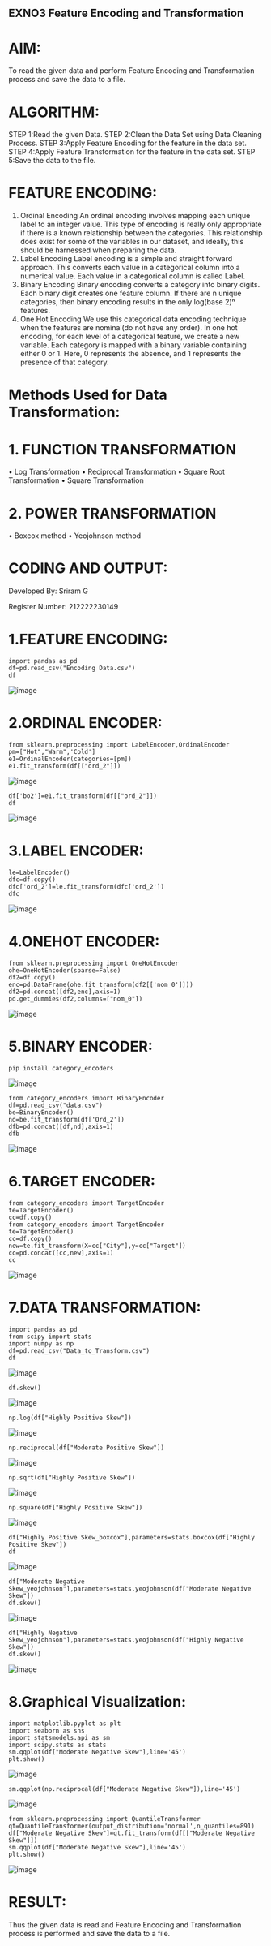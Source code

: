 ## EXNO3 Feature Encoding and Transformation 

# AIM:
To read the given data and perform Feature Encoding and Transformation process and save the data to a file.

# ALGORITHM:
STEP 1:Read the given Data.
STEP 2:Clean the Data Set using Data Cleaning Process.
STEP 3:Apply Feature Encoding for the feature in the data set.
STEP 4:Apply Feature Transformation for the feature in the data set.
STEP 5:Save the data to the file.

# FEATURE ENCODING:
1. Ordinal Encoding
An ordinal encoding involves mapping each unique label to an integer value. This type of encoding is really only appropriate if there is a known relationship between the categories. This relationship does exist for some of the variables in our dataset, and ideally, this should be harnessed when preparing the data.
2. Label Encoding
Label encoding is a simple and straight forward approach. This converts each value in a categorical column into a numerical value. Each value in a categorical column is called Label.
3. Binary Encoding
Binary encoding converts a category into binary digits. Each binary digit creates one feature column. If there are n unique categories, then binary encoding results in the only log(base 2)ⁿ features.
4. One Hot Encoding
We use this categorical data encoding technique when the features are nominal(do not have any order). In one hot encoding, for each level of a categorical feature, we create a new variable. Each category is mapped with a binary variable containing either 0 or 1. Here, 0 represents the absence, and 1 represents the presence of that category.

# Methods Used for Data Transformation:
  # 1. FUNCTION TRANSFORMATION
• Log Transformation
• Reciprocal Transformation
• Square Root Transformation
• Square Transformation
  # 2. POWER TRANSFORMATION
• Boxcox method
• Yeojohnson method

# CODING AND OUTPUT:

Developed By: Sriram G

Register Number: 212222230149 

# 1.FEATURE ENCODING:
 
 ```
import pandas as pd
df=pd.read_csv("Encoding Data.csv")
df
```
![image](https://github.com/Sriram8452/EXNO-3-DS/assets/118708032/63330983-1267-49f8-8f98-a6f5b127692b)

# 2.ORDINAL ENCODER:

```
from sklearn.preprocessing import LabelEncoder,OrdinalEncoder
pm=["Hot","Warm",'Cold']
e1=OrdinalEncoder(categories=[pm])
e1.fit_transform(df[["ord_2"]])
```
![image](https://github.com/Sriram8452/EXNO-3-DS/assets/118708032/9b2a4b19-7c34-430c-9b6a-d273cbaf8ce0)

```
df['bo2']=e1.fit_transform(df[["ord_2"]])
df
```
![image](https://github.com/Sriram8452/EXNO-3-DS/assets/118708032/fd718ecf-e21d-4319-b5e7-fc289086604a)

# 3.LABEL ENCODER:

```
le=LabelEncoder()
dfc=df.copy()
dfc['ord_2']=le.fit_transform(dfc['ord_2'])
dfc
```
![image](https://github.com/Sriram8452/EXNO-3-DS/assets/118708032/0d728fda-59e5-4e43-9bda-fea94a022d03)

# 4.ONEHOT ENCODER:

```
from sklearn.preprocessing import OneHotEncoder
ohe=OneHotEncoder(sparse=False)
df2=df.copy()
enc=pd.DataFrame(ohe.fit_transform(df2[['nom_0']]))
df2=pd.concat([df2,enc],axis=1)
pd.get_dummies(df2,columns=["nom_0"])
```
![image](https://github.com/Sriram8452/EXNO-3-DS/assets/118708032/c549e6c7-0c59-42b6-a4be-f634e23971e7)

# 5.BINARY ENCODER:

```
pip install category_encoders
```
![image](https://github.com/Sriram8452/EXNO-3-DS/assets/118708032/ba99936c-a0cf-4612-ac2d-4d34cc307f18)

```
from category_encoders import BinaryEncoder
df=pd.read_csv("data.csv")
be=BinaryEncoder()
nd=be.fit_transform(df['Ord_2'])
dfb=pd.concat([df,nd],axis=1)
dfb
```
![image](https://github.com/Sriram8452/EXNO-3-DS/assets/118708032/92e9fe0f-f066-4fca-bf37-73d822068357)

# 6.TARGET ENCODER:

```
from category_encoders import TargetEncoder
te=TargetEncoder()
cc=df.copy()
from category_encoders import TargetEncoder
te=TargetEncoder()
cc=df.copy()
new=te.fit_transform(X=cc["City"],y=cc["Target"])
cc=pd.concat([cc,new],axis=1)
cc
```
![image](https://github.com/Sriram8452/EXNO-3-DS/assets/118708032/5110c400-69f7-49e8-9e1e-ab9f3c98218c)

# 7.DATA TRANSFORMATION:

```
import pandas as pd
from scipy import stats
import numpy as np
df=pd.read_csv("Data_to_Transform.csv")
df
```
![image](https://github.com/Sriram8452/EXNO-3-DS/assets/118708032/0c16886d-47db-41aa-bf07-39fcbe7deddb)

```
df.skew()
```
![image](https://github.com/Sriram8452/EXNO-3-DS/assets/118708032/0bab19c6-b011-48f0-acde-f4d8397f83e0)

```
np.log(df["Highly Positive Skew"])
```
![image](https://github.com/Sriram8452/EXNO-3-DS/assets/118708032/a1b09b3f-7c36-43e4-9d96-384cb9d43f2f)

```
np.reciprocal(df["Moderate Positive Skew"])
```
![image](https://github.com/Sriram8452/EXNO-3-DS/assets/118708032/c7756850-3bbe-48df-b7e7-a32dd03c047b)

```
np.sqrt(df["Highly Positive Skew"])
```
![image](https://github.com/Sriram8452/EXNO-3-DS/assets/118708032/2672f5e0-c4f1-4e2c-a823-cf537c35fdeb)

```
np.square(df["Highly Positive Skew"])
```
![image](https://github.com/Sriram8452/EXNO-3-DS/assets/118708032/1f76af93-f42d-4368-8197-9a1f5a9a9cfd)

```
df["Highly Positive Skew_boxcox"],parameters=stats.boxcox(df["Highly Positive Skew"])
df
```
![image](https://github.com/Sriram8452/EXNO-3-DS/assets/118708032/b8b2b111-b9ac-4216-8e7e-c6d2b4a0ddbc)

```
df["Moderate Negative Skew_yeojohnson"],parameters=stats.yeojohnson(df["Moderate Negative Skew"])
df.skew()
```
![image](https://github.com/Sriram8452/EXNO-3-DS/assets/118708032/f3c7a9fa-369c-420c-b65a-ffc9e74f2175)

```
df["Highly Negative Skew_yeojohnson"],parameters=stats.yeojohnson(df["Highly Negative Skew"])
df.skew()
```
![image](https://github.com/Sriram8452/EXNO-3-DS/assets/118708032/185a64c7-cfc9-40ef-9e00-e910519458a9)

# 8.Graphical Visualization:
```
import matplotlib.pyplot as plt
import seaborn as sns
import statsmodels.api as sm
import scipy.stats as stats
sm.qqplot(df["Moderate Negative Skew"],line='45')
plt.show()
```
![image](https://github.com/Sriram8452/EXNO-3-DS/assets/118708032/0dff9075-c794-4fed-b270-49f30ba20341)

```
sm.qqplot(np.reciprocal(df["Moderate Negative Skew"]),line='45')
```
![image](https://github.com/Sriram8452/EXNO-3-DS/assets/118708032/ec3a9a35-4e06-4ebc-9169-43590015fe02)

```
from sklearn.preprocessing import QuantileTransformer
qt=QuantileTransformer(output_distribution='normal',n_quantiles=891)
df["Moderate Negative Skew"]=qt.fit_transform(df[["Moderate Negative Skew"]])
sm.qqplot(df["Moderate Negative Skew"],line='45')
plt.show()
```
![image](https://github.com/Sriram8452/EXNO-3-DS/assets/118708032/ad8ef943-9088-4035-9f66-4eb6a8b1d145)

# RESULT:
Thus the given data is read and  Feature Encoding and Transformation process is performed and save the data to a file.


       
